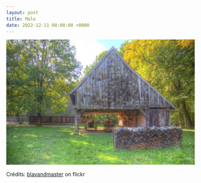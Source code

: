 ```yaml
---
layout: post
title: Malo
date: 2022-12-11 00:00:00 +0000
---
```


![Malo](/images/2022-12-11.jpg)

Crédits: [blavandmaster](https://www.flickr.com/people/blavandmaster/) on flickr
